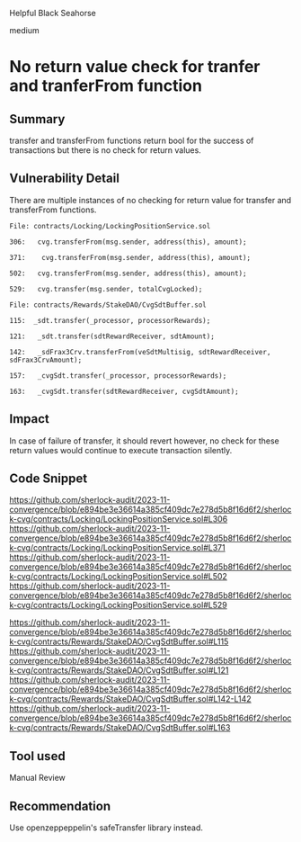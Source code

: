 Helpful Black Seahorse

medium

# No return value check for tranfer and tranferFrom function

## Summary
transfer and transferFrom functions return bool for the success of transactions but there is no check for return values.

## Vulnerability Detail
There are multiple instances of no checking for return value for transfer and transferFrom functions.

```solidity
File: contracts/Locking/LockingPositionService.sol 

306:   cvg.transferFrom(msg.sender, address(this), amount);

371:    cvg.transferFrom(msg.sender, address(this), amount);

502:   cvg.transferFrom(msg.sender, address(this), amount);

529:   cvg.transfer(msg.sender, totalCvgLocked);

File: contracts/Rewards/StakeDAO/CvgSdtBuffer.sol

115:  _sdt.transfer(_processor, processorRewards);

121:   _sdt.transfer(sdtRewardReceiver, sdtAmount);

142:   _sdFrax3Crv.transferFrom(veSdtMultisig, sdtRewardReceiver, sdFrax3CrvAmount);

157:   _cvgSdt.transfer(_processor, processorRewards);

163:   _cvgSdt.transfer(sdtRewardReceiver, cvgSdtAmount);

```
## Impact
In case of failure of transfer, it should revert however, no check for these return values would continue to execute transaction silently.

## Code Snippet
https://github.com/sherlock-audit/2023-11-convergence/blob/e894be3e36614a385cf409dc7e278d5b8f16d6f2/sherlock-cvg/contracts/Locking/LockingPositionService.sol#L306
https://github.com/sherlock-audit/2023-11-convergence/blob/e894be3e36614a385cf409dc7e278d5b8f16d6f2/sherlock-cvg/contracts/Locking/LockingPositionService.sol#L371
https://github.com/sherlock-audit/2023-11-convergence/blob/e894be3e36614a385cf409dc7e278d5b8f16d6f2/sherlock-cvg/contracts/Locking/LockingPositionService.sol#L502
https://github.com/sherlock-audit/2023-11-convergence/blob/e894be3e36614a385cf409dc7e278d5b8f16d6f2/sherlock-cvg/contracts/Locking/LockingPositionService.sol#L529

https://github.com/sherlock-audit/2023-11-convergence/blob/e894be3e36614a385cf409dc7e278d5b8f16d6f2/sherlock-cvg/contracts/Rewards/StakeDAO/CvgSdtBuffer.sol#L115
https://github.com/sherlock-audit/2023-11-convergence/blob/e894be3e36614a385cf409dc7e278d5b8f16d6f2/sherlock-cvg/contracts/Rewards/StakeDAO/CvgSdtBuffer.sol#L121
https://github.com/sherlock-audit/2023-11-convergence/blob/e894be3e36614a385cf409dc7e278d5b8f16d6f2/sherlock-cvg/contracts/Rewards/StakeDAO/CvgSdtBuffer.sol#L142-L142
https://github.com/sherlock-audit/2023-11-convergence/blob/e894be3e36614a385cf409dc7e278d5b8f16d6f2/sherlock-cvg/contracts/Rewards/StakeDAO/CvgSdtBuffer.sol#L163
## Tool used

Manual Review

## Recommendation
Use openzeppeppelin's safeTransfer library instead.